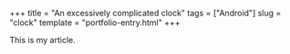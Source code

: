 +++
title = "An excessively complicated clock"
tags = ["Android"]
slug = "clock"
template = "portfolio-entry.html"
+++

This is my article.
